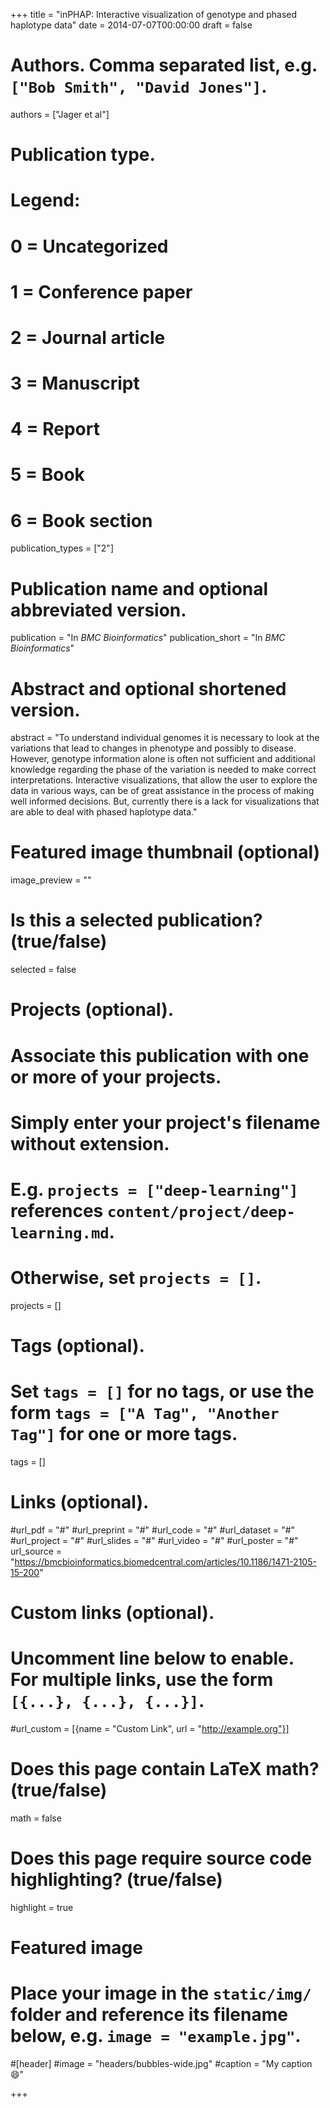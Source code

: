 +++
title = "inPHAP: Interactive visualization of genotype and phased haplotype data"
date = 2014-07-07T00:00:00
draft = false

# Authors. Comma separated list, e.g. `["Bob Smith", "David Jones"]`.
authors = ["Jager et al"]

# Publication type.
# Legend:
# 0 = Uncategorized
# 1 = Conference paper
# 2 = Journal article
# 3 = Manuscript
# 4 = Report
# 5 = Book
# 6 = Book section
publication_types = ["2"]

# Publication name and optional abbreviated version.
publication = "In *BMC Bioinformatics*"
publication_short = "In *BMC Bioinformatics*"

# Abstract and optional shortened version.
abstract = "To understand individual genomes it is necessary to look at the variations that lead to changes in phenotype and possibly to disease. However, genotype information alone is often not sufficient and additional knowledge regarding the phase of the variation is needed to make correct interpretations. Interactive visualizations, that allow the user to explore the data in various ways, can be of great assistance in the process of making well informed decisions. But, currently there is a lack for visualizations that are able to deal with phased haplotype data."

# Featured image thumbnail (optional)
image_preview = ""

# Is this a selected publication? (true/false)
selected = false

# Projects (optional).
#   Associate this publication with one or more of your projects.
#   Simply enter your project's filename without extension.
#   E.g. `projects = ["deep-learning"]` references `content/project/deep-learning.md`.
#   Otherwise, set `projects = []`.
projects = []

# Tags (optional).
#   Set `tags = []` for no tags, or use the form `tags = ["A Tag", "Another Tag"]` for one or more tags.
tags = []

# Links (optional).
#url_pdf = "#"
#url_preprint = "#"
#url_code = "#"
#url_dataset = "#"
#url_project = "#"
#url_slides = "#"
#url_video = "#"
#url_poster = "#"
url_source = "https://bmcbioinformatics.biomedcentral.com/articles/10.1186/1471-2105-15-200"

# Custom links (optional).
#   Uncomment line below to enable. For multiple links, use the form `[{...}, {...}, {...}]`.
#url_custom = [{name = "Custom Link", url = "http://example.org"}]

# Does this page contain LaTeX math? (true/false)
math = false

# Does this page require source code highlighting? (true/false)
highlight = true

# Featured image
# Place your image in the `static/img/` folder and reference its filename below, e.g. `image = "example.jpg"`.
#[header]
#image = "headers/bubbles-wide.jpg"
#caption = "My caption :smile:"

+++
